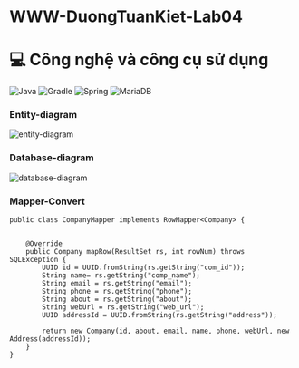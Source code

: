 # WWW-DuongTuanKiet-Lab04
# 💻 Công nghệ và công cụ sử dụng
![Java](https://img.shields.io/badge/java-%23ED8B00.svg?style=for-the-badge&logo=openjdk&logoColor=white) ![Gradle](https://img.shields.io/badge/Gradle-02303A.svg?style=for-the-badge&logo=Gradle&logoColor=white) ![Spring](https://img.shields.io/badge/spring-%236DB33F.svg?style=for-the-badge&logo=spring&logoColor=white)	![MariaDB](https://img.shields.io/badge/MariaDB-003545?style=for-the-badge&logo=mariadb&logoColor=white)

### Entity-diagram
![entity-diagram](https://github.com/user-attachments/assets/b3dff1c1-03a6-4b18-b78c-249176989dfa)


### Database-diagram
![database-diagram](https://github.com/user-attachments/assets/eb7a1ce4-85ca-4616-b463-c4431d6e35d8)

### Mapper-Convert
```
public class CompanyMapper implements RowMapper<Company> {


    @Override
    public Company mapRow(ResultSet rs, int rowNum) throws SQLException {
        UUID id = UUID.fromString(rs.getString("com_id"));
        String name= rs.getString("comp_name");
        String email = rs.getString("email");
        String phone = rs.getString("phone");
        String about = rs.getString("about");
        String webUrl = rs.getString("web_url");
        UUID addressId = UUID.fromString(rs.getString("address"));

        return new Company(id, about, email, name, phone, webUrl, new Address(addressId));
    }
}
```
